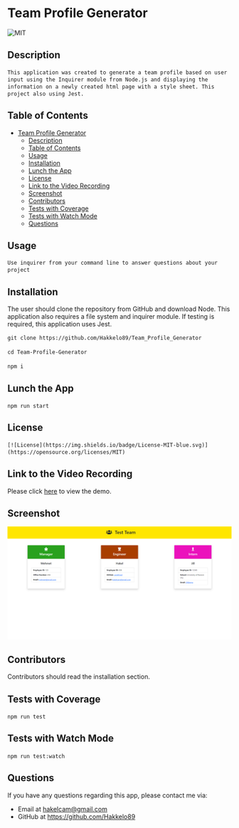 # Team Profile Generator

![MIT](https://img.shields.io/badge/license-MIT-green)

## Description

    This application was created to generate a team profile based on user input using the Inquirer module from Node.js and displaying the information on a newly created html page with a style sheet. This project also using Jest.

## Table of Contents

- [Team Profile Generator](#team-profile-generator)
  - [Description](#description)
  - [Table of Contents](#table-of-contents)
  - [Usage](#usage)
  - [Installation](#installation)
  - [Lunch the App](#lunch-the-app)
  - [License](#license)
  - [Link to the Video Recording](#link-to-the-video-recording)
  - [Screenshot](#screenshot)
  - [Contributors](#contributors)
  - [Tests with Coverage](#tests-with-coverage)
  - [Tests with Watch Mode](#tests-with-watch-mode)
  - [Questions](#questions)

## Usage

    Use inquirer from your command line to answer questions about your project

## Installation

The user should clone the repository from GitHub and download Node. This application also requires a file system and inquirer module. If testing is required, this application uses Jest.

```
git clone https://github.com/Hakkelo89/Team_Profile_Generator

cd Team-Profile-Generator

npm i
```

## Lunch the App

`npm run start`

## License

    [![License](https://img.shields.io/badge/License-MIT-blue.svg)](https://opensource.org/licenses/MIT)

## Link to the Video Recording

Please click [here]() to view the demo.

## Screenshot

![Team Profile Generator Live Screenshot](./img/screenshot1.png)

## Contributors

Contributors should read the installation section.

## Tests with Coverage

`npm run test`

## Tests with Watch Mode

`npm run test:watch`

## Questions

If you have any questions regarding this app, please contact me via:

- Email at hakelcam@gmail.com
- GitHub at <https://github.com/Hakkelo89>

